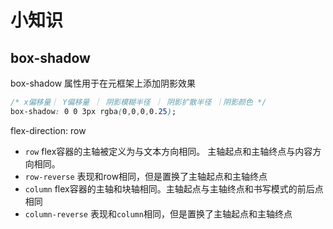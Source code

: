 
# 小知识

## box-shadow

box-shadow 属性用于在元框架上添加阴影效果

```css
/* x偏移量｜ Y偏移量 ｜ 阴影模糊半径 ｜ 阴影扩散半径 ｜阴影颜色 */
box-shadow: 0 0 3px rgba(0,0,0,0.25);
```

flex-direction: row

- `row`
flex容器的主轴被定义为与文本方向相同。 主轴起点和主轴终点与内容方向相同。
- `row-reverse`
表现和row相同，但是置换了主轴起点和主轴终点
- `column`
flex容器的主轴和块轴相同。主轴起点与主轴终点和书写模式的前后点相同
- `column-reverse`
表现和`column`相同，但是置换了主轴起点和主轴终点
